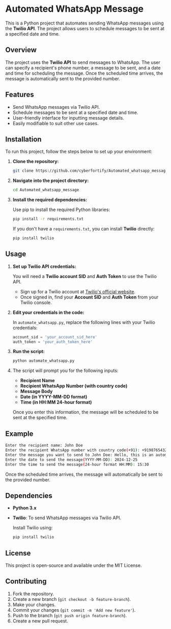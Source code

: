 # Automated WhatsApp Message

This is a Python project that automates sending WhatsApp messages using the **Twilio API**. The project allows users to schedule messages to be sent at a specified date and time.

## Overview

The project uses the **Twilio API** to send messages to WhatsApp. The user can specify a recipient's phone number, a message to be sent, and a date and time for scheduling the message. Once the scheduled time arrives, the message is automatically sent to the provided number.

## Features

- Send WhatsApp messages via Twilio API.
- Schedule messages to be sent at a specified date and time.
- User-friendly interface for inputting message details.
- Easily modifiable to suit other use cases.

## Installation

To run this project, follow the steps below to set up your environment:

1. **Clone the repository:**

   ```bash
   git clone https://github.com/cyberfortify/Automated_whatsapp_message.git
   ```

2. **Navigate into the project directory:**

   ```bash
   cd Automated_whatsapp_message
   ```

3. **Install the required dependencies:**

   Use pip to install the required Python libraries:

   ```bash
   pip install -r requirements.txt
   ```

   If you don't have a `requirements.txt`, you can install **Twilio** directly:

   ```bash
   pip install twilio
   ```

## Usage

1. **Set up Twilio API credentials:**

   You will need a **Twilio account SID** and **Auth Token** to use the Twilio API. 
   - Sign up for a Twilio account at [Twilio's official website](https://www.twilio.com/).
   - Once signed in, find your **Account SID** and **Auth Token** from your Twilio console.

2. **Edit your credentials in the code:**

   In `automate_whatsapp.py`, replace the following lines with your Twilio credentials:

   ```python
   account_sid = 'your_account_sid_here'
   auth_token = 'your_auth_token_here'
   ```

3. **Run the script:**

   ```bash
   python automate_whatsapp.py
   ```

4. The script will prompt you for the following inputs:
   - **Recipient Name**
   - **Recipient WhatsApp Number (with country code)**
   - **Message Body**
   - **Date (in YYYY-MM-DD format)**
   - **Time (in HH:MM 24-hour format)**

   Once you enter this information, the message will be scheduled to be sent at the specified time.

## Example

```bash
Enter the recipient name: John Doe
Enter the recipient WhatsApp number with country code(+91): +919876543210
Enter the message you want to send to John Doe: Hello, this is an automated message.
Enter the date to send the message(YYYY-MM-DD): 2024-12-25
Enter the time to send the message(24-hour format HH:MM): 15:30
```

Once the scheduled time arrives, the message will automatically be sent to the provided number.

## Dependencies

- **Python 3.x**
- **Twilio**: To send WhatsApp messages via Twilio API.
  
   Install Twilio using:

   ```bash
   pip install twilio
   ```

## License

This project is open-source and available under the MIT License.

## Contributing

1. Fork the repository.
2. Create a new branch (`git checkout -b feature-branch`).
3. Make your changes.
4. Commit your changes (`git commit -m 'Add new feature'`).
5. Push to the branch (`git push origin feature-branch`).
6. Create a new pull request.
